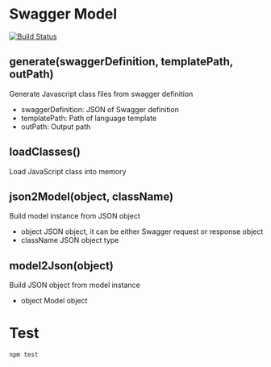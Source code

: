 # Swagger Model

[![Build Status](https://travis-ci.org/randing89/swagger-model.svg?branch=master)](https://travis-ci.org/randing89/swagger-model)

## generate(swaggerDefinition, templatePath, outPath)
Generate Javascript class files from swagger definition
- swaggerDefinition: JSON of Swagger definition
- templatePath: Path of language template
- outPath: Output path

## loadClasses()
Load JavaScript class into memory

## json2Model(object, className)
Build model instance from JSON object
- object JSON object, it can be either Swagger request or response object
- className JSON object type

## model2Json(object)
Build JSON object from model instance
- object Model object


# Test
```
npm test
```
